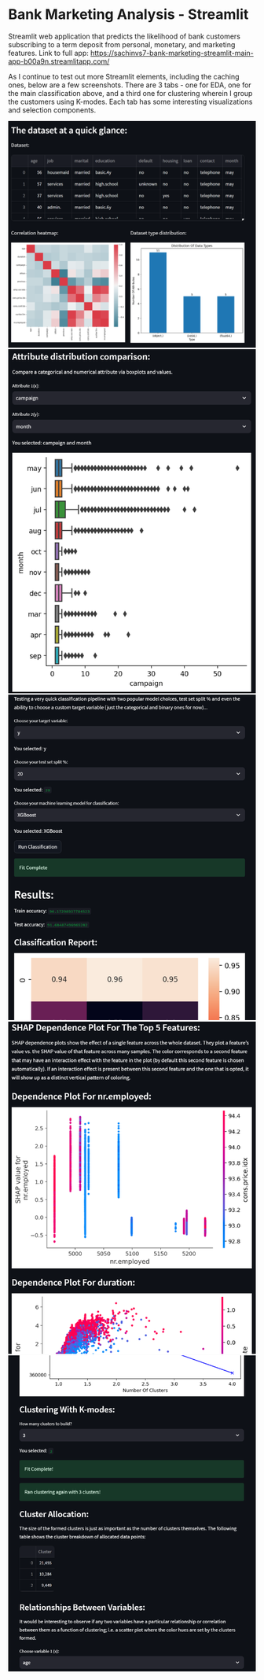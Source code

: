 # Bank Marketing Analysis - Streamlit
Streamlit web application that predicts the likelihood of bank customers subscribing to a term deposit from personal, monetary, and marketing features. Link to full app: https://sachinvs7-bank-marketing-streamlit-main-app-b00a9n.streamlitapp.com/

As I continue to test out more Streamlit elements, including the caching ones, below are a few screenshots. There are 3 tabs - one for EDA, one for the main classification above, and a third one for clustering wherein I group the customers using K-modes. Each tab has some interesting visualizations and selection components. 

![Web app SS 1](/Capture_BMS_1.PNG "Example 1")
![Web app SS 2](/Capture_BMS_2.PNG "Example 2")
![Web app SS 3](/Capture_BMS_3.PNG "Example 3")
![Web app SS 4](/Capture_BMS_4.PNG "Example 4")
![Web app SS 5](/Capture_BMS_5.PNG "Example 5")
